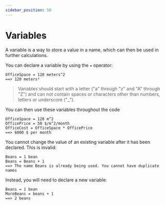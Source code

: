 ```yaml
---
sidebar_position: 50
---
```


# Variables

A variable is a way to store a value in a name, which can then be used in further calculations.

You can declare a variable by using the `=` operator:

```deci live
OfficeSpace = 120 meters^2
==> 120 meters²
```

> Variables should start with a letter ("a" through "z" and "A" through "Z") and can not contain spaces or characters other than numbers, letters or underscore ("\_").

You can then use these variables throughout the code

```deci live
OfficeSpace = 120 m^2
OfficePrice = 50 $/m^2/month
OfficeCost = OfficeSpace * OfficePrice
==> 6000 $ per month
```

You cannot change the value of an existing variable after it has been declared. This is invalid:

```deci live
Beans = 1 bean
Beans = Beans + 1
==> The name Beans is already being used. You cannot have duplicate names
```

Instead, you will need to declare a new variable:

```deci live
Beans = 1 bean
MoreBeans = beans + 1
==> 2 beans
```
